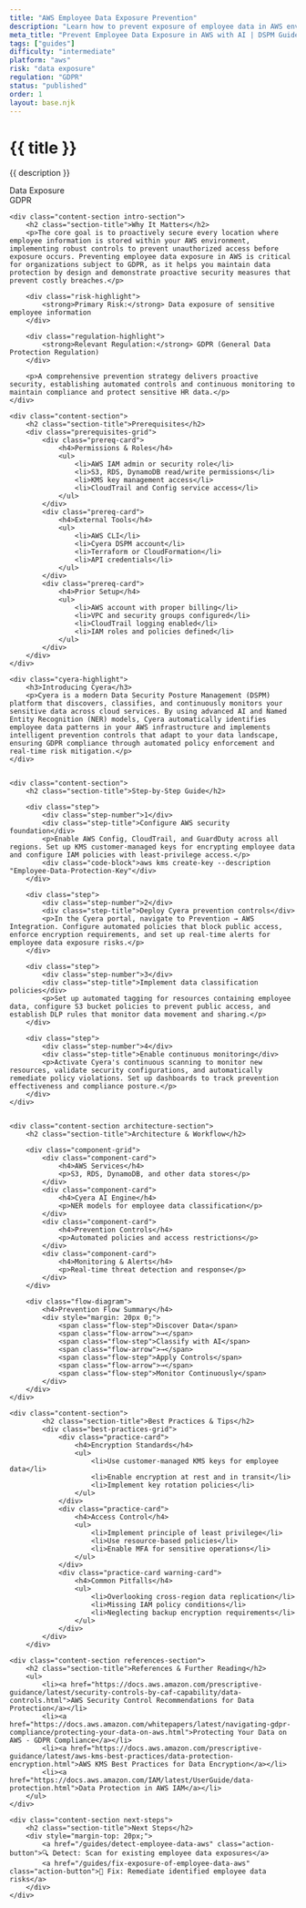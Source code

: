 ```yaml
---
title: "AWS Employee Data Exposure Prevention"
description: "Learn how to prevent exposure of employee data in AWS environments. Follow step-by-step guidance for GDPR compliance and data protection."
meta_title: "Prevent Employee Data Exposure in AWS with AI | DSPM Guide"
tags: ["guides"]
difficulty: "intermediate"
platform: "aws"
risk: "data exposure"
regulation: "GDPR"
status: "published"
order: 1
layout: base.njk
---
```


<div class="container">
    <div class="header">
        <h1>{{ title }}</h1>
        <p>{{ description }}</p>
        <div class="badge">Data Exposure</div>
        <div class="badge regulation">GDPR</div>
    </div>

    <div class="content-section intro-section">
        <h2 class="section-title">Why It Matters</h2>
        <p>The core goal is to proactively secure every location where employee information is stored within your AWS environment, implementing robust controls to prevent unauthorized access before exposure occurs. Preventing employee data exposure in AWS is critical for organizations subject to GDPR, as it helps you maintain data protection by design and demonstrate proactive security measures that prevent costly breaches.</p>
        
        <div class="risk-highlight">
            <strong>Primary Risk:</strong> Data exposure of sensitive employee information
        </div>
        
        <div class="regulation-highlight">
            <strong>Relevant Regulation:</strong> GDPR (General Data Protection Regulation)
        </div>
        
        <p>A comprehensive prevention strategy delivers proactive security, establishing automated controls and continuous monitoring to maintain compliance and protect sensitive HR data.</p>
    </div>

    <div class="content-section">
        <h2 class="section-title">Prerequisites</h2>
        <div class="prerequisites-grid">
            <div class="prereq-card">
                <h4>Permissions & Roles</h4>
                <ul>
                    <li>AWS IAM admin or security role</li>
                    <li>S3, RDS, DynamoDB read/write permissions</li>
                    <li>KMS key management access</li>
                    <li>CloudTrail and Config service access</li>
                </ul>
            </div>
            <div class="prereq-card">
                <h4>External Tools</h4>
                <ul>
                    <li>AWS CLI</li>
                    <li>Cyera DSPM account</li>
                    <li>Terraform or CloudFormation</li>
                    <li>API credentials</li>
                </ul>
            </div>
            <div class="prereq-card">
                <h4>Prior Setup</h4>
                <ul>
                    <li>AWS account with proper billing</li>
                    <li>VPC and security groups configured</li>
                    <li>CloudTrail logging enabled</li>
                    <li>IAM roles and policies defined</li>
                </ul>
            </div>
        </div>
    </div>
	
    <div class="cyera-highlight">
        <h3>Introducing Cyera</h3>
        <p>Cyera is a modern Data Security Posture Management (DSPM) platform that discovers, classifies, and continuously monitors your sensitive data across cloud services. By using advanced AI and Named Entity Recognition (NER) models, Cyera automatically identifies employee data patterns in your AWS infrastructure and implements intelligent prevention controls that adapt to your data landscape, ensuring GDPR compliance through automated policy enforcement and real-time risk mitigation.</p>
    </div>
	

    <div class="content-section">
        <h2 class="section-title">Step-by-Step Guide</h2>
        
        <div class="step">
            <div class="step-number">1</div>
            <div class="step-title">Configure AWS security foundation</div>
            <p>Enable AWS Config, CloudTrail, and GuardDuty across all regions. Set up KMS customer-managed keys for encrypting employee data and configure IAM policies with least-privilege access.</p>
            <div class="code-block">aws kms create-key --description "Employee-Data-Protection-Key"</div>
        </div>

        <div class="step">
            <div class="step-number">2</div>
            <div class="step-title">Deploy Cyera prevention controls</div>
            <p>In the Cyera portal, navigate to Prevention → AWS Integration. Configure automated policies that block public access, enforce encryption requirements, and set up real-time alerts for employee data exposure risks.</p>
        </div>

        <div class="step">
            <div class="step-number">3</div>
            <div class="step-title">Implement data classification policies</div>
            <p>Set up automated tagging for resources containing employee data, configure S3 bucket policies to prevent public access, and establish DLP rules that monitor data movement and sharing.</p>
        </div>

        <div class="step">
            <div class="step-number">4</div>
            <div class="step-title">Enable continuous monitoring</div>
            <p>Activate Cyera's continuous scanning to monitor new resources, validate security configurations, and automatically remediate policy violations. Set up dashboards to track prevention effectiveness and compliance posture.</p>
        </div>
    </div>


    <div class="content-section architecture-section">
        <h2 class="section-title">Architecture & Workflow</h2>
        
        <div class="component-grid">
            <div class="component-card">
                <h4>AWS Services</h4>
                <p>S3, RDS, DynamoDB, and other data stores</p>
            </div>
            <div class="component-card">
                <h4>Cyera AI Engine</h4>
                <p>NER models for employee data classification</p>
            </div>
            <div class="component-card">
                <h4>Prevention Controls</h4>
                <p>Automated policies and access restrictions</p>
            </div>
            <div class="component-card">
                <h4>Monitoring & Alerts</h4>
                <p>Real-time threat detection and response</p>
            </div>
        </div>

        <div class="flow-diagram">
            <h4>Prevention Flow Summary</h4>
            <div style="margin: 20px 0;">
                <span class="flow-step">Discover Data</span>
                <span class="flow-arrow">→</span>
                <span class="flow-step">Classify with AI</span>
                <span class="flow-arrow">→</span>
                <span class="flow-step">Apply Controls</span>
                <span class="flow-arrow">→</span>
                <span class="flow-step">Monitor Continuously</span>
            </div>
        </div>
    </div>

	<div class="content-section">
	        <h2 class="section-title">Best Practices & Tips</h2>
	        <div class="best-practices-grid">
	            <div class="practice-card">
	                <h4>Encryption Standards</h4>
	                <ul>
	                    <li>Use customer-managed KMS keys for employee data</li>
	                    <li>Enable encryption at rest and in transit</li>
	                    <li>Implement key rotation policies</li>
	                </ul>
	            </div>
	            <div class="practice-card">
	                <h4>Access Control</h4>
	                <ul>
	                    <li>Implement principle of least privilege</li>
	                    <li>Use resource-based policies</li>
	                    <li>Enable MFA for sensitive operations</li>
	                </ul>
	            </div>
	            <div class="practice-card warning-card">
	                <h4>Common Pitfalls</h4>
	                <ul>
	                    <li>Overlooking cross-region data replication</li>
	                    <li>Missing IAM policy conditions</li>
	                    <li>Neglecting backup encryption requirements</li>
	                </ul>
	            </div>
	        </div>
	    </div>

    <div class="content-section references-section">
        <h2 class="section-title">References & Further Reading</h2>
        <ul>
            <li><a href="https://docs.aws.amazon.com/prescriptive-guidance/latest/security-controls-by-caf-capability/data-controls.html">AWS Security Control Recommendations for Data Protection</a></li>
            <li><a href="https://docs.aws.amazon.com/whitepapers/latest/navigating-gdpr-compliance/protecting-your-data-on-aws.html">Protecting Your Data on AWS - GDPR Compliance</a></li>
            <li><a href="https://docs.aws.amazon.com/prescriptive-guidance/latest/aws-kms-best-practices/data-protection-encryption.html">AWS KMS Best Practices for Data Encryption</a></li>
            <li><a href="https://docs.aws.amazon.com/IAM/latest/UserGuide/data-protection.html">Data Protection in AWS IAM</a></li>
        </ul>
    </div>

    <div class="content-section next-steps">
        <h2 class="section-title">Next Steps</h2>
        <div style="margin-top: 20px;">
            <a href="/guides/detect-employee-data-aws" class="action-button">🔍 Detect: Scan for existing employee data exposures</a>
            <a href="/guides/fix-exposure-of-employee-data-aws" class="action-button">🔧 Fix: Remediate identified employee data risks</a>
        </div>
    </div>
</div>